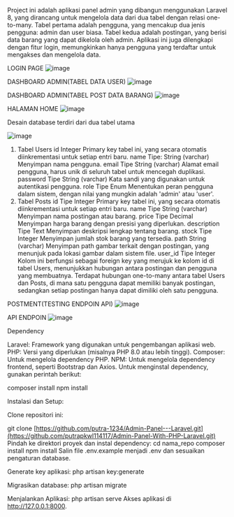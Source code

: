 
Project ini adalah aplikasi panel admin yang dibangun menggunakan Laravel 8, yang dirancang untuk mengelola data dari dua tabel dengan relasi one-to-many. 
Tabel pertama adalah pengguna, yang mencakup dua jenis pengguna: admin dan user biasa. Tabel kedua adalah postingan, yang berisi data barang yang dapat dikelola oleh admin. 
Aplikasi ini juga dilengkapi dengan fitur login, memungkinkan hanya pengguna yang terdaftar untuk mengakses dan mengelola data.


LOGIN PAGE
![image](https://github.com/user-attachments/assets/d7e2db6d-a3dd-4ede-8b5d-9699a9578b89)

DASHBOARD ADMIN(TABEL DATA USER)
![image](https://github.com/user-attachments/assets/45b3dc75-1c36-45fe-a5c5-66cea21b1967)

DASHBOARD ADMIN(TABEL POST DATA BARANG)
![image](https://github.com/user-attachments/assets/db344f96-2881-4098-9981-4134fe450918)

HALAMAN HOME 
![image](https://github.com/user-attachments/assets/9dfbacdf-6531-4ab3-bc0a-5abca7fa6652)



Desain database terdiri dari dua tabel utama

![image](https://github.com/user-attachments/assets/addbce48-208d-4e2c-bd39-92910b668173)
1. Tabel Users
id Integer Primary key tabel ini, yang secara otomatis diinkrementasi untuk setiap entri baru.
name Tipe: String (varchar) Menyimpan nama pengguna.
email Tipe String (varchar) Alamat email pengguna, harus unik di seluruh tabel untuk mencegah duplikasi.
password Tipe String (varchar) Kata sandi yang digunakan untuk autentikasi pengguna.
role Tipe Enum Menentukan peran pengguna dalam sistem, dengan nilai yang mungkin adalah 'admin' atau 'user'.
2. Tabel Posts
id Tipe Integer Primary key tabel ini, yang secara otomatis diinkrementasi untuk setiap entri baru.
name Tipe String (varchar) Menyimpan nama postingan atau barang.
price Tipe Decimal Menyimpan harga barang dengan presisi yang diperlukan.
description Tipe Text Menyimpan deskripsi lengkap tentang barang.
stock Tipe Integer Menyimpan jumlah stok barang yang tersedia.
path String (varchar) Menyimpan path gambar terkait dengan postingan, yang menunjuk pada lokasi gambar dalam sistem file.
user_id Tipe Integer Kolom ini berfungsi sebagai foreign key yang merujuk ke kolom id di tabel Users, menunjukkan hubungan antara postingan dan pengguna yang membuatnya.
Terdapat hubungan one-to-many antara tabel Users dan Posts, di mana satu pengguna dapat memiliki banyak postingan, sedangkan setiap postingan hanya dapat dimiliki oleh satu pengguna.



POSTMENT(TESTING ENDPOIN API)
![image](https://github.com/user-attachments/assets/de894913-95ad-4fdf-866d-e2042970a500)

API ENDPOIN
![image](https://github.com/user-attachments/assets/bcb34c47-3e76-4393-b0e7-32254a444540)



Dependency

Laravel: Framework yang digunakan untuk pengembangan aplikasi web.
PHP: Versi yang diperlukan (misalnya PHP 8.0 atau lebih tinggi).
Composer: Untuk mengelola dependency PHP.
NPM: Untuk mengelola dependency frontend, seperti Bootstrap dan Axios.
Untuk menginstal dependency, gunakan perintah berikut:

composer install
npm install

Instalasi dan Setup:

Clone repositori ini:

git clone [https://github.com/putra-1234/Admin-Panel---Laravel.git](https://github.com/putrapkwl114117/Admin-Panel-With-PHP-Laravel.git)
Pindah ke direktori proyek dan instal dependency:
cd nama_repo
composer install
npm install
Salin file .env.example menjadi .env dan sesuaikan pengaturan database.

Generate key aplikasi:
php artisan key:generate

Migrasikan database:
php artisan migrate

Menjalankan Aplikasi:
php artisan serve
Akses aplikasi di http://127.0.0.1:8000.




